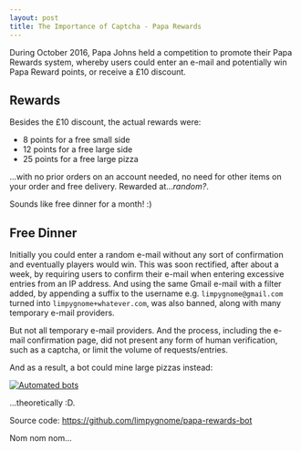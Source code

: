 ```yaml
---
layout: post
title: The Importance of Captcha - Papa Rewards
---
```


During October 2016, Papa Johns held a competition to promote their Papa Rewards system, whereby users could
enter an e-mail and potentially win Papa Reward points, or receive a £10 discount.

## Rewards
Besides the £10 discount, the actual rewards were:
- 8 points for a free small side
- 12 points for a free large side
- 25 points for a free large pizza

...with no prior orders on an account needed, no need for other items on your order and free delivery. Rewarded
at...<i>random?</i>.

Sounds like free dinner for a month! :)

## Free Dinner
Initially you could enter a random e-mail without any sort of confirmation and eventually players would win. This was
soon rectified, after about a week, by requiring users to confirm their e-mail when entering excessive entries from
an IP address. And using the same Gmail e-mail with a filter added, by appending a suffix to the username e.g.
`limpygnome@gmail.com` turned into `limpygnome+whatever.com`, was also banned, along with many temporary e-mail
providers.

But not all temporary e-mail providers. And the process, including the e-mail confirmation page, did not present
any form of human verification, such as a captcha, or limit the volume of requests/entries.


And as a result, a bot could mine large pizzas instead:

<p class="center">
    <a href="/assets/posts/importance-of-captcha-papa-rewards/workers.png">
        <img src="/assets/posts/importance-of-captcha-papa-rewards/workers-thumb.png" alt="Automated bots" />
    </a>
</p>

...theoretically :D.

Source code:
<https://github.com/limpygnome/papa-rewards-bot>

Nom nom nom...
